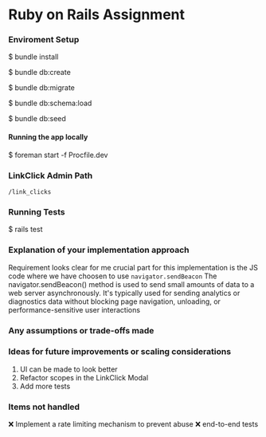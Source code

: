 # Ruby on Rails Assignment

### Enviroment Setup

$ bundle install

$ bundle db:create

$ bundle db:migrate

$ bundle db:schema:load

$ bundle db:seed


#### Running the app locally

$ foreman start -f Procfile.dev


### LinkClick Admin Path

`/link_clicks`


### Running Tests

$ rails test



### Explanation of your implementation approach

Requirement looks clear for me crucial part for this implementation is the JS code where we have choosen to use
 `navigator.sendBeacon`
 The navigator.sendBeacon() method is used to send small amounts of data to a web server asynchronously. It's typically used for sending analytics or diagnostics data without blocking page navigation, unloading, or performance-sensitive user interactions

### Any assumptions or trade-offs made

### Ideas for future improvements or scaling considerations
1. UI can be made to look better
2. Refactor scopes in  the LinkClick Modal
3. Add more tests


### Items not handled

❌ Implement a rate limiting mechanism to prevent abuse
❌ end-to-end tests


